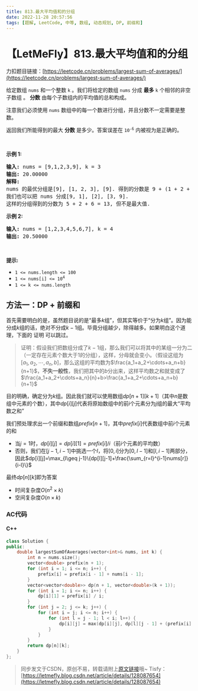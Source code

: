 ```yaml
---
title: 813.最大平均值和的分组
date: 2022-11-28 20:57:56
tags: [题解, LeetCode, 中等, 数组, 动态规划, DP, 前缀和]
---
```


# 【LetMeFly】813.最大平均值和的分组

力扣题目链接：[https://leetcode.cn/problems/largest-sum-of-averages/](https://leetcode.cn/problems/largest-sum-of-averages/)

<p>给定数组&nbsp;<code>nums</code>&nbsp;和一个整数&nbsp;<code>k</code>&nbsp;。我们将给定的数组&nbsp;<code>nums</code>&nbsp;分成 <strong>最多</strong>&nbsp;<code>k</code>&nbsp;个相邻的非空子数组 。&nbsp;<strong>分数</strong> 由每个子数组内的平均值的总和构成。</p>

<p>注意我们必须使用 <code>nums</code> 数组中的每一个数进行分组，并且分数不一定需要是整数。</p>

<p>返回我们所能得到的最大 <strong>分数</strong> 是多少。答案误差在&nbsp;<code>10<sup>-6</sup></code>&nbsp;内被视为是正确的。</p>

<p>&nbsp;</p>

<p><strong>示例 1:</strong></p>

<pre>
<strong>输入:</strong> nums = [9,1,2,3,9], k = 3
<strong>输出:</strong> 20.00000
<strong>解释:</strong> 
nums 的最优分组是[9], [1, 2, 3], [9]. 得到的分数是 9 + (1 + 2 + 3) / 3 + 9 = 20. 
我们也可以把 nums 分成[9, 1], [2], [3, 9]. 
这样的分组得到的分数为 5 + 2 + 6 = 13, 但不是最大值.
</pre>

<p><strong>示例 2:</strong></p>

<pre>
<strong>输入:</strong> nums = [1,2,3,4,5,6,7], k = 4
<strong>输出:</strong> 20.50000
</pre>

<p>&nbsp;</p>

<p><strong>提示:</strong></p>

<ul>
	<li><code>1 &lt;= nums.length &lt;= 100</code></li>
	<li><code>1 &lt;= nums[i] &lt;= 10<sup>4</sup></code></li>
	<li><code>1 &lt;= k &lt;= nums.length</code></li>
</ul>


    
## 方法一：DP + 前缀和

首先需要明白的是，虽然题目说的是“最多$k$组”，但其实等价于“分为$k$组”。因为能分成$k$组的话，绝对不分成$k-1$组。毕竟分组越少，除得越多。如果明白这个道理，下面的 证明 可以跳过。

> 证明：假设我们把数组分成了$k-1$组，那么我们可以将其中的某组一分为二（一定存在元素个数大于$1$的分组），这样，分母就会变小。（假设这组为$[a_1, a_2, \cdots, a_n, b]$，那么这组的平均数为$\frac{a_1+a_2+\cdots+a_n+b}{n+1}$，**不失一般性**，我们把其中的$b$分出来，这样平均数之和就变成了$\frac{a_1+a_2+\cdots+a_n}{n}+b>\frac{a_1+a_2+\cdots+a_n+b}{n+1}$

目的明确，确定分为$k$组。因此我们就可以使用数组$dp[n+1][k+1]$（其中$n$是数组中元素的个数），其中$dp[i][j]$代表将原始数组中的前$i$个元素分为$j$组的最大“平均数之和”

我们预处理求出一个前缀和数组$prefix[n+1]$，其中$prefix[i]$代表数组中前$i$个元素的和

+ 当$j=1$时，$dp[i][j] = dp[i][1] = prefix[i] / i$（前$i$个元素的平均数）
+ 否则，我们在$[j-1, i-1]$中挑选一个$l$，将$[0, i]$分为$[0, l-1]$和$[l,i-1]$两部分，因此$dp[i][j]=\max_{l\geq j-1}\{dp[l][j-1]+\frac{\sum_{r=l}^{i-1}nums[r]}{i-l}\}$

最终$dp[n][k]$即为答案

+ 时间复杂度$O(n^2\times k)$
+ 空间复杂度$O(n\times k)$

### AC代码

#### C++

```cpp
class Solution {
public:
    double largestSumOfAverages(vector<int>& nums, int k) {
        int n = nums.size();
        vector<double> prefix(n + 1);
        for (int i = 1; i <= n; i++) {
            prefix[i] = prefix[i - 1] + nums[i - 1];
        }
        vector<vector<double>> dp(n + 1, vector<double>(k + 1));
        for (int i = 1; i <= n; i++) {
            dp[i][1] = prefix[i] / i;
        }
        for (int j = 2; j <= k; j++) {
            for (int i = j; i <= n; i++) {
                for (int l = j - 1; l < i; l++) {
                    dp[i][j] = max(dp[i][j], dp[l][j - 1] + (prefix[i] - prefix[l]) / (i - l));
                }
            }
        }
        return dp[n][k];
    }
};
```

> 同步发文于CSDN，原创不易，转载请附上[原文链接](https://blog.tisfy.eu.org/2022/11/28/LeetCode%200813.%E6%9C%80%E5%A4%A7%E5%B9%B3%E5%9D%87%E5%80%BC%E5%92%8C%E7%9A%84%E5%88%86%E7%BB%84/)哦~
> Tisfy：[https://letmefly.blog.csdn.net/article/details/128087654](https://letmefly.blog.csdn.net/article/details/128087654)

